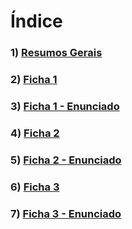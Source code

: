 # Índice
### 1) [Resumos Gerais](./Resumos.md)
### 2) [Ficha 1](./Ficha1.md)
### 3) [Ficha 1 - Enunciado](./FichaExercicio1.pdf)
### 4) [Ficha 2](./Ficha2.md)
### 5) [Ficha 2 - Enunciado](./FichaExercicio2.pdf)
### 6) [Ficha 3](./Ficha3.md)
### 7) [Ficha 3 - Enunciado](./FichaExercicio3.pdf)
